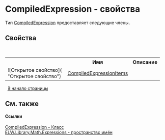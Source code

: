 # CompiledExpression - свойства
 

Тип <a href="T_ELW_Library_Math_Expressions_CompiledExpression">CompiledExpression</a> предоставляет следующие члены.


## Свойства
&nbsp;<table><tr><th></th><th>Имя</th><th>Описание</th></tr><tr><td>![Открытое свойство]( "Открытое свойство")</td><td><a href="P_ELW_Library_Math_Expressions_CompiledExpression_CompiledExpressionItems">CompiledExpressionItems</a></td><td /></tr></table>&nbsp;
<a href="#compiledexpression---свойства">В начало страницы</a>

## См. также


#### Ссылки
<a href="T_ELW_Library_Math_Expressions_CompiledExpression">CompiledExpression - Класс</a><br /><a href="N_ELW_Library_Math_Expressions">ELW.Library.Math.Expressions - пространство имён</a><br />
